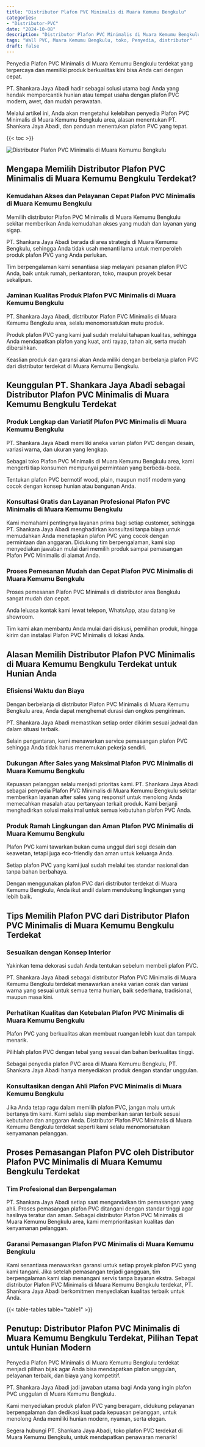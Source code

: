 ```yaml
---
title: "Distributor Plafon PVC Minimalis di Muara Kemumu Bengkulu"
categories: 
- "Distributor-PVC"
date: "2024-10-08"
description: "Distributor Plafon PVC Minimalis di Muara Kemumu Bengkulu untuk rumah, perkantoran, serta toko. Produk unggulan, variasi motif, warna elegan, beserta servis penempatan oleh tim ahli dan garansi resmi!|Servis penyediaan Plafon PVC Minimalis di Muara Kemumu Bengkulu bagi kebutuhan hunian, office, maupun toko, dengan produk berkualitas dan penempatan oleh tenaga ahli berpengalaman serta kepastian resmi.|Solusi Plafon PVC Minimalis di Muara Kemumu Bengkulu yang terbukti bagi tempat tinggal, kantor, serta gerai, bersama panel berkualitas dan pemasangan dikerjakan oleh tim ahli serta jaminan resmi.|Penyediaan Plafon PVC Minimalis di Muara Kemumu Bengkulu untuk hunian, perkantoran, serta toko, dengan panel unggulan dan pemasangan dikerjakan oleh tim profesional, lengkap beserta jaminan resmi.}"
tags: "Wall PVC, Muara Kemumu Bengkulu, toko, Penyedia, distributor"
draft: false
---
```


Penyedia Plafon PVC Minimalis di Muara Kemumu Bengkulu terdekat yang terpercaya dan memiliki produk berkualitas kini bisa Anda cari dengan cepat.

PT. Shankara Jaya Abadi hadir sebagai solusi utama bagi Anda yang hendak mempercantik hunian atau tempat usaha dengan plafon PVC modern, awet, dan mudah perawatan.

Melalui artikel ini, Anda akan mengetahui kelebihan penyedia Plafon PVC Minimalis di Muara Kemumu Bengkulu area, alasan menentukan PT. Shankara Jaya Abadi, dan panduan menentukan plafon PVC yang tepat.

{{< toc >}}

![Distributor Plafon PVC Minimalis di Muara Kemumu Bengkulu](/images/Distributor-PVC/Distributor-Plafon-PVC-Minimalis-di-Muara-Kemumu-Bengkulu.png)


## Mengapa Memilih Distributor Plafon PVC Minimalis di Muara Kemumu Bengkulu Terdekat?

### Kemudahan Akses dan Pelayanan Cepat Plafon PVC Minimalis di Muara Kemumu Bengkulu

Memilih distributor Plafon PVC Minimalis di Muara Kemumu Bengkulu sekitar memberikan Anda kemudahan akses yang mudah dan layanan yang sigap.

PT. Shankara Jaya Abadi berada di area strategis di Muara Kemumu Bengkulu, sehingga Anda tidak usah menanti lama untuk memperoleh produk plafon PVC yang Anda perlukan.

Tim berpengalaman kami senantiasa siap melayani pesanan plafon PVC Anda, baik untuk rumah, perkantoran, toko, maupun proyek besar sekalipun.

### Jaminan Kualitas Produk Plafon PVC Minimalis di Muara Kemumu Bengkulu

PT. Shankara Jaya Abadi, distributor Plafon PVC Minimalis di Muara Kemumu Bengkulu area, selalu menomorsatukan mutu produk.

Produk plafon PVC yang kami jual sudah melalui tahapan kualitas, sehingga Anda mendapatkan plafon yang kuat, anti rayap, tahan air, serta mudah dibersihkan.

Keaslian produk dan garansi akan Anda miliki dengan berbelanja plafon PVC dari distributor terdekat di Muara Kemumu Bengkulu.

## Keunggulan PT. Shankara Jaya Abadi sebagai Distributor Plafon PVC Minimalis di Muara Kemumu Bengkulu Terdekat

### Produk Lengkap dan Variatif Plafon PVC Minimalis di Muara Kemumu Bengkulu

PT. Shankara Jaya Abadi memiliki aneka varian plafon PVC dengan desain, variasi warna, dan ukuran yang lengkap.

Sebagai toko Plafon PVC Minimalis di Muara Kemumu Bengkulu area, kami mengerti tiap konsumen mempunyai permintaan yang berbeda-beda.

Tentukan plafon PVC bermotif wood, plain, maupun motif modern yang cocok dengan konsep hunian atau bangunan Anda.

### Konsultasi Gratis dan Layanan Profesional Plafon PVC Minimalis di Muara Kemumu Bengkulu

Kami memahami pentingnya layanan prima bagi setiap customer, sehingga PT. Shankara Jaya Abadi menghadirkan konsultasi tanpa biaya untuk memudahkan Anda menetapkan plafon PVC yang cocok dengan permintaan dan anggaran. Didukung tim berpengalaman, kami siap menyediakan jawaban mulai dari memilih produk sampai pemasangan Plafon PVC Minimalis di alamat Anda.

### Proses Pemesanan Mudah dan Cepat Plafon PVC Minimalis di Muara Kemumu Bengkulu

Proses pemesanan Plafon PVC Minimalis di distributor area Bengkulu sangat mudah dan cepat.

Anda leluasa kontak kami lewat telepon, WhatsApp, atau datang ke showroom.

Tim kami akan membantu Anda mulai dari diskusi, pemilihan produk, hingga kirim dan instalasi Plafon PVC Minimalis di lokasi Anda.

## Alasan Memilih Distributor Plafon PVC Minimalis di Muara Kemumu Bengkulu Terdekat untuk Hunian Anda

### Efisiensi Waktu dan Biaya

Dengan berbelanja di distributor Plafon PVC Minimalis di Muara Kemumu Bengkulu area, Anda dapat menghemat durasi dan ongkos pengiriman.

PT. Shankara Jaya Abadi memastikan setiap order dikirim sesuai jadwal dan dalam situasi terbaik.

Selain pengantaran, kami menawarkan service pemasangan plafon PVC sehingga Anda tidak harus menemukan pekerja sendiri.

### Dukungan After Sales yang Maksimal Plafon PVC Minimalis di Muara Kemumu Bengkulu

Kepuasan pelanggan selalu menjadi prioritas kami. PT. Shankara Jaya Abadi sebagai penyedia Plafon PVC Minimalis di Muara Kemumu Bengkulu sekitar memberikan layanan after sales yang responsif untuk menolong Anda memecahkan masalah atau pertanyaan terkait produk. Kami berjanji menghadirkan solusi maksimal untuk semua kebutuhan plafon PVC Anda.

### Produk Ramah Lingkungan dan Aman Plafon PVC Minimalis di Muara Kemumu Bengkulu

Plafon PVC kami tawarkan bukan cuma unggul dari segi desain dan keawetan, tetapi juga eco-friendly dan aman untuk keluarga Anda.

Setiap plafon PVC yang kami jual sudah melalui tes standar nasional dan tanpa bahan berbahaya.

Dengan menggunakan plafon PVC dari distributor terdekat di Muara Kemumu Bengkulu, Anda ikut andil dalam mendukung lingkungan yang lebih baik.

## Tips Memilih Plafon PVC dari Distributor Plafon PVC Minimalis di Muara Kemumu Bengkulu Terdekat

### Sesuaikan dengan Konsep Interior

Yakinkan tema dekorasi sudah Anda tentukan sebelum membeli plafon PVC.

PT. Shankara Jaya Abadi sebagai distributor Plafon PVC Minimalis di Muara Kemumu Bengkulu terdekat menawarkan aneka varian corak dan variasi warna yang sesuai untuk semua tema hunian, baik sederhana, tradisional, maupun masa kini.

### Perhatikan Kualitas dan Ketebalan Plafon PVC Minimalis di Muara Kemumu Bengkulu

Plafon PVC yang berkualitas akan membuat ruangan lebih kuat dan tampak menarik.

Pilihlah plafon PVC dengan tebal yang sesuai dan bahan berkualitas tinggi.

Sebagai penyedia plafon PVC area di Muara Kemumu Bengkulu, PT. Shankara Jaya Abadi hanya menyediakan produk dengan standar unggulan.

### Konsultasikan dengan Ahli Plafon PVC Minimalis di Muara Kemumu Bengkulu

Jika Anda tetap ragu dalam memilih plafon PVC, jangan malu untuk bertanya tim kami. Kami selalu siap memberikan saran terbaik sesuai kebutuhan dan anggaran Anda. Distributor Plafon PVC Minimalis di Muara Kemumu Bengkulu terdekat seperti kami selalu menomorsatukan kenyamanan pelanggan.

## Proses Pemasangan Plafon PVC oleh Distributor Plafon PVC Minimalis di Muara Kemumu Bengkulu Terdekat

### Tim Profesional dan Berpengalaman

PT. Shankara Jaya Abadi setiap saat mengandalkan tim pemasangan yang ahli. Proses pemasangan plafon PVC ditangani dengan standar tinggi agar hasilnya teratur dan aman. Sebagai distributor Plafon PVC Minimalis di Muara Kemumu Bengkulu area, kami memprioritaskan kualitas dan kenyamanan pelanggan.

### Garansi Pemasangan Plafon PVC Minimalis di Muara Kemumu Bengkulu

Kami senantiasa menawarkan garansi untuk setiap proyek plafon PVC yang kami tangani. Jika setelah pemasangan terjadi gangguan, tim berpengalaman kami siap menangani servis tanpa bayaran ekstra. Sebagai distributor Plafon PVC Minimalis di Muara Kemumu Bengkulu terdekat, PT. Shankara Jaya Abadi berkomitmen menyediakan kualitas terbaik untuk Anda.

{{< table-tables table="table1" >}}

## Penutup: Distributor Plafon PVC Minimalis di Muara Kemumu Bengkulu Terdekat, Pilihan Tepat untuk Hunian Modern

Penyedia Plafon PVC Minimalis di Muara Kemumu Bengkulu terdekat menjadi pilihan bijak agar Anda bisa mendapatkan plafon unggulan, pelayanan terbaik, dan biaya yang kompetitif.

PT. Shankara Jaya Abadi jadi jawaban utama bagi Anda yang ingin plafon PVC unggulan di Muara Kemumu Bengkulu.

Kami menyediakan produk plafon PVC yang beragam, didukung pelayanan berpengalaman dan dedikasi kuat pada kepuasan pelanggan, untuk menolong Anda memiliki hunian modern, nyaman, serta elegan.

Segera hubungi PT. Shankara Jaya Abadi, toko plafon PVC terdekat di Muara Kemumu Bengkulu, untuk mendapatkan penawaran menarik!